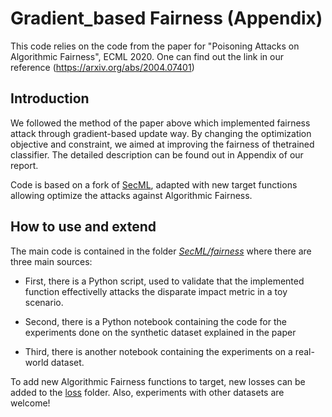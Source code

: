 # Gradient_based Fairness (Appendix)
This code relies on the code from the paper for "Poisoning Attacks on Algorithmic Fairness", ECML 2020. 
One can find out the link in our reference 
(https://arxiv.org/abs/2004.07401)


## Introduction
We followed the method of the paper above which implemented fairness attack through gradient-based update way. By changing the optimization objective and constraint, we aimed at improving the fairness of thetrained classifier. The detailed description can be found out in Appendix of our report.

Code is based on a fork of [SecML](https://secml.github.io/), adapted with new target functions allowing optimize the attacks against Algorithmic Fairness. 

## How to use and extend

The main code is contained in the folder [*SecML/fairness*](https://github.com/dsolanno/Poisoning-Attacks-on-Algorithmic-Fairness/tree/master/SecML/fairness) where there are three main sources:

* First, there is a Python script, used to validate that the implemented function effectivelly attacks the disparate impact metric in a toy scenario.

* Second, there is a Python notebook containing the code for the experiments done on the synthetic dataset explained in the paper

* Third, there is another notebook containing the experiments on a real-world dataset.


To add new Algorithmic Fairness functions to target, new losses can be added to the [loss](https://github.com/dsolanno/Poisoning-Attacks-on-Algorithmic-Fairness/tree/master/SecML/src/secml/ml/classifiers/loss) folder. Also, experiments with other datasets are welcome!

